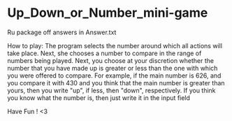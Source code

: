 ﻿# Up_Down_or_Number_mini-game

Ru package off answers in Answer.txt

How to play:
  The program selects the number around which all actions will take place.
  Next, she chooses a number to compare in the range of numbers being played.
  Next, you choose at your discretion whether the number that you have made up is greater or less than the one with which you were offered to compare. For example, if the main number is 626, and you compare it with 430 and you think that the main number is greater than yours, then you write "up", if less, then "down", respectively.
  If you think you know what the number is, then just write it in the input field
  
Have Fun ! <3
